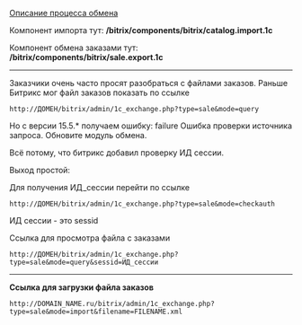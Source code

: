 [Описание процесса обмена](http://dev.1c-bitrix.ru/api_help/sale/algorithms/data_2_site.php)

Компонент импорта тут: **/bitrix/components/bitrix/catalog.import.1c**

Компонент обмена заказами тут: **/bitrix/components/bitrix/sale.export.1c**

***

Заказчики очень часто просят разобраться с файлами заказов. Раньше Битрикс мог файл заказов показать по ссылке 
```
http://ДОМЕН/bitrix/admin/1c_exchange.php?type=sale&mode=query
```
Но с версии 15.5.* получаем ошибку: failure Ошибка проверки источника запроса. Обновите модуль обмена.

Всё потому, что битрикс добавил проверку ИД сессии.

Выход простой:

Для получения ИД_сессии перейти по ссылке
```
http://ДОМЕН/bitrix/admin/1c_exchange.php?type=sale&mode=checkauth
```
ИД сессии - это sessid

Ссылка для просмотра файла с заказами
```
http://ДОМЕН/bitrix/admin/1c_exchange.php?type=sale&mode=query&sessid=ИД_сессии
```

***

**Ссылка для загрузки файла заказов**
```
http://DOMAIN_NAME.ru/bitrix/admin/1c_exchange.php?type=sale&mode=import&filename=FILENAME.xml
```